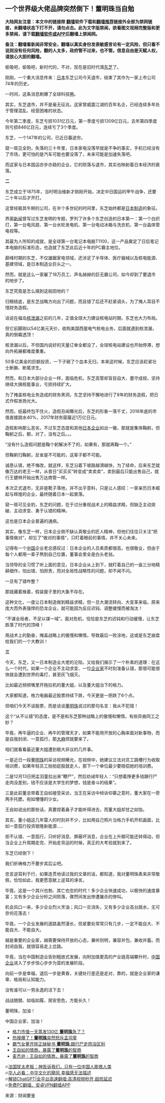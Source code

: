  <!-- 面包屑导航 --> <h2>一个世界级大佬品牌突然倒下！董明珠当自勉</h2> <p class="notice"><b>大陆网友注意：本文中的链接除 <a href="https://github.com/bannedbook/fanqiang" >翻墙</a>软件下载和<a href="https://github.com/killgcd/justmysocks/blob/master/README.md">翻墙推荐</a>链接外全部为禁网链接，未翻墙状态下打不开，请勿点击。此为文字版禁闻，欲看图文视频完整版和更多禁闻，请下载<a href="https://github.com/bannedbook/fanqiang">翻墙软件或APP</a>后翻墙上禁闻网。</p><p>备注：翻墙看新闻非常安全，翻墙以真实身份发表敏感言论有一定风险，但只看不说则没有任何风险，翻的人太多，政府管不过来，也不管。信息自由是天赋人权，请放心大胆的翻墙。</b></p>  <div class="entry"> <p>偷吸吧，偷吸吧，新时代的，不对，现在是旧时代滴<a href="https://www.bannedbook.org/bnews/tag/%E4%B8%9C%E8%8A%9D/" class="st_tag internal_tag" rel="tag" title="标签 东芝 下的日志">东芝</a>了。</p> <p>刚刚，一个重大消息传来：<a href="https://www.bannedbook.org/bnews/tag/%e6%97%a5%e6%9c%ac/" class="st_tag internal_tag" rel="tag" title="标签 日本 下的日志">日本</a>东芝公司今天退市，结束了其作为一家上市公司74年的历史。</p> <p>一时间，这条消息刷爆了全球科技圈。</p> <p>其实，东芝退市，并不是毫无征兆，这家曾威震江湖的百年名企，已经连续多年处于管理混乱、经营困难的状态。</p> <p>今年第二季度，东芝亏损1031亿日元，第一季度亏损1309亿日元，去年第四季度则亏损846亿日元，连续亏了3个季度。</p> <p>东芝，一个147年的公司，已近日暮途穷。</p> <p>窥一斑见全豹，失落的三十年里，日本家电没落早就是不争的事实，手机已经没有了市场，更可怕的是汽车可能也要没落了，未来可能是加速失落吧。</p> <p>而这家与日本国运亦步亦趋的企业，它的陨落与退市，其实也映射着日本经济的衰落。</p> <p><strong>二</strong></p> <p>东芝成立于1875年，当时明治维新才刚刚开始，决定中日国运的甲午战争，还要二十年以后才开打。</p> <p>这曾经极其牛掰的公司，在半个多世纪的时间里，东芝始终都是<a href="https://www.bannedbook.org/bnews/tag/%E6%97%A5%E6%9C%AC%E5%88%B6%E9%80%A0/" class="st_tag internal_tag" rel="tag" title="标签 日本制造 下的日志">日本制造</a>的象征。</p> <p>界面<span class='wp_keywordlink_affiliate'><a href="https://www.bannedbook.org/" title="新闻">新闻</a></span>曾写过东芝发明的专题，罗列了许多个东芝创造的日本第一：第一个白炽灯，第一台电风扇、第一台水轮发电机、第一台电动冰箱与洗衣机、第一台晶体管电视等。</p> <p>其最为人所知的成就，是全球第一台笔记本电脑T1100，这一产品奠定了日后笔记本电脑的标准形态，也造就了东芝此后近十年的PC霸主地位。</p> <p>巅峰时期的东芝，不仅雄踞家电领域，还涉足了半导体、医疗器械以及核电能源、基建领域，是日本制造业巨头之一。</p> <p>然而，就是这么一家雇了18万员工、声名赫赫的巨无霸公司，如今却到了要退市的地步了。</p> <p>东芝究竟是怎么搞到这般田地的？</p> <p>归根结底，是东芝战略方向出了问题，而且错了后还不赶紧调头，为了掩人耳目不惜财务造假。</p> <p>话说在福岛<a href="https://www.bannedbook.org/bnews/tag/%E6%A0%B8%E6%B3%84%E6%BC%8F/" class="st_tag internal_tag" rel="tag" title="标签 核泄漏 下的日志">核泄漏</a>之前的几年，正值全球大力建设核电站时期，东芝也大力布局。</p> <p>但它前脚刚以54亿美元天价，收购美国西屋电气核电业务，后面就遇到核泄漏，真的倒霉透顶！</p> <p>核泄漏以后，不但国内说好的天量订单全都没了，全球核电站建设也开始停滞，想向外拓展都难度重重。</p> <p>50多亿美金的巨额投资，一下子砸了个血本无归，本来这时候，东芝应该赶紧壮士断腕、断尾求生。</p> <p>然而，和日本大部分企业一样，面临危机，东芝高管却盲目自大、墨守成规，坚持继续大搞核能事业，亏损持续扩大。</p> <p>为了掩盖核电业务造成的财务黑洞，东芝坚持不懈地进行了8年的财务造假，把日式作假发扬光大。</p> <p>然而，纸最终包不住火，造假丑闻曝光后，东芝的形象一落千丈，2016年底的市值直接跳水40%，2017年财务窟窿近1万亿日元。</p> <p>造假影响那么恶劣，不过东芝态度和其他<a href="https://www.bannedbook.org/bnews/tag/%E6%97%A5%E6%9C%AC%E4%BC%81%E4%B8%9A/" class="st_tag internal_tag" rel="tag" title="标签 日本企业 下的日志">日本企业</a>如出一辙，那就是集体鞠躬，但鞠躬之后，额，对了，没有之后。。。</p> <p>“没有什么造假问题是鞠个躬解决不了的，如果有，那就再鞠一个。”</p> <p>但鞠躬归鞠躬，反省是不可能的，这辈子都不可能。</p> <p>诚恳认错，绝不悔改，就这样，东芝沿着下坡路越滑越快，为了续命，后来东芝就像万达的老王一样，从昔日“买买买”转变成“卖卖卖”，卖到最后只能出售自己，就行王健林开始出售万达商管一样。</p> <p>本次正式退市，无非是靴子落地，并不出乎意料，只是让人感叹：一家亲历日本崛起与辉煌的企业，最终随着日本一起衰落。</p> <p>窥一斑可见全豹，东芝的问题，在于过分重视战术上的精益求精，但缺乏主动突破、主动求变、勇于认错的精神。</p> <p>这也是日本企业普遍的通病。</p> <p>其实，像东芝一样，日本企业倒不缺认真敬业的匠人精神，但他们往往只关注&#8221;把事情做对&#8221;，却忘了&#8221;做对的事情&#8221;，只盯着眼前的事情，并不关心未来。</p> <p>记得有一个<span class='wp_keywordlink_affiliate'><a href="https://www.bannedbook.org/" title="中国" target="_blank">中国</a></span>企业老总感叹过：日本企业的人员素质都很高，也很敬业，但由于每个人都用一辈子熬到自己位置，董事会里全是白头老翁。</p> <p>当领导的全习惯了听上面的意见，日本企业从上到下，就盯着自己的一亩三分地精耕细作，怕出错、怕担责，而对全局性战略性的问题，却不闻不问。</p>  <p>一旦有了错咋整？</p> <p>那就藏着掖着，假装屋子里的大象不存在。</p> <p>这种文化，一度让日本制造做到精益求精，但一旦大潮流转向、大变革来临，原来庞大而外表强悍的恐龙企业，就可能因为反应迟钝、调整缓慢而被淘汰！</p> <p>“不谋全局者，不足以谋一域”。面对危机，恰恰是东芝的迟钝和行动缓慢，让东芝跌落了时代的顶峰！</p> <p>用战术上的勤奋，掩盖战略上的傲慢和懒惰，导致最后一败涂地，这或是东芝崩盘给我们的一个大教训！</p> <p><strong>三</strong></p> <p>今天，东芝，又一日本制造业大佬的沦陷，又给我们揭示了一个朴素的道理：在这么一个时代，如果一个企业不主动求变、一位<a href="https://www.bannedbook.org/bnews/tag/%e4%bc%81%e4%b8%9a%e5%ae%b6/" class="st_tag internal_tag" rel="tag" title="标签 企业家 下的日志">企业家</a>不时刻准备认错，那很可能很快就会遭到世界的毒打，甚至灰飞烟灭。</p> <p>比如最近频频嘴里开拖拉机的董大姐，以及董大姐治下的格力。</p> <p>大家都知道，格力电器最近股票持续下跌，今天更是一把跌了6个点。</p> <p>但咱们今天不谈股票，而是谈谈<a href="https://www.bannedbook.org/bnews/tag/%e8%91%a3%e6%98%8e%e7%8f%a0/" class="st_tag internal_tag" rel="tag" title="标签 董明珠 下的日志">董明珠</a>说过的那句名言：我从不犯错！</p> <p>这个“从不认错”的态度，是不是和东芝那种战略上的傲慢和懒惰，有些异曲同工之妙？</p> <p>毕竟，再牛逼的企业、再牛的管理天才，如果不能用开放的心胸来面对新事物，而是自我封闭、一意孤行，那<span class='wp_keywordlink'><a href="https://www.bannedbook.org/bnews/lifebaike/20181016/1013890.html" title="中国留学生试了一下大麻 结果死在回国路上" target="_blank">大麻</a></span>烦就要来了。</p> <p>咱们就看看最近董大姐遭到极大非议的几件事。</p> <p>一是近日一段董<a href="https://www.bannedbook.org/bnews/tag/%E6%98%8E%E7%8F%A0/" class="st_tag internal_tag" rel="tag" title="标签 明珠 下的日志">明珠</a>的采访视频曝光，在视频中，她建议立法对员工跳槽行为收取培训费，如果年轻员工拍拍屁股就走人，那下一个单位最少要赔偿她的培训费。</p> <p>二是12月13日把孟羽童拉出来“鞭尸”，然后劝诫年轻人：“只想着挣更多钱跟行尸走肉没差别，钱不应该是大学生的梦想，钱是奋斗的结果”。</p> <p>三是此前董总带着王自如接受采访，当王在采访中倾诉仰慕之意时，董大家在一旁两手托腮，宛如懵懂的少女。</p> <p>王自如说出的那些话，真要捏着鼻子才能听得进去，而董大姐却甘之如饴。</p>  <p>其实，董小姐这几年雷人的时刻并不少，比如用自己照片当格力手机开机画面，比如一意孤行投资银隆新能源&#8230;..</p> <p>拒不认错、一意孤行，只听好消息、屏蔽坏消息，企业在上升期可能还转得动，但当企业上升周期走完、开始走背运的时候，真正的大考验就到来了。</p> <p>东芝已经倒下！</p> <p>我们祈祷格力不要步其后尘吧。</p> <p>忠言逆耳利于行，如果连贯地读过我的文章的话，都知道，我对董明珠素来非常敬佩，恰恰如此，我更愿意献上逆耳的诤言。</p> <p>毕竟，这是一个其兴也勃、其亡也忽的时代！多少企业快速成功，以极快的速度暴富；又有多少企业分秒之间陨落，骤然间发出惨遭屠杀的惨叫。</p> <p>机会风口一来，多少企业烈火烹油；风口一旦消失，又有多少企业高台跳水，无可奈何花落去！</p> <p>毕竟，一个企业发展的道路虽然漫长，但紧要处常常只有几步，一定不能自大、不能自大、不能自大。</p> <p>越是重要的企业家，越需要保持开放的心态，兼听则明，兼容并包，兼收并蓄。而封闭自我，就很容易走上岔路。</p> <p>毕竟，当在中国制造业告别粗放式发展，向附加值更高的产业链高端攀升时，<a href="https://www.bannedbook.org/bnews/tag/%E4%B8%AD%E5%9B%BD%E4%BC%81%E4%B8%9A/" class="st_tag internal_tag" rel="tag" title="标签 中国企业 下的日志">中国企业</a>进入了步步惊心步步为营的发展阶段。</p> <p>向前一步是幸福，退后一步是黄昏，关键处行差还是走对，靠的，就是企业家的谦卑、格局和认知能力。</p> <p>没有谁可以一劳永逸的活下去！</p> <p>战战兢兢、如临如履，居安思危，方能长久！</p> <p>董明珠，加油！</p> <p>中国企业家，加油！</p> <!--<div id="taboola-mid-1"></div>--><ul class='op-related-articles' title='相关阅读'> <li><a href='https://www.bannedbook.org/bnews/finance/20231222/1977464.html' target='_blank'>格力市值一天蒸发130亿 <b>董明珠</b>急了？</a></li> <li><a href='https://www.bannedbook.org/bnews/cnnews/20231216/1974849.html' target='_blank'>热搜爆了！<b>董明珠</b>突然怒斥孟羽童</a></li> <li><a href='https://www.bannedbook.org/bnews/cnnews/20231215/1974503.html' target='_blank'>霸气女董开除正妹秘书 <b>董明珠</b>:跟行尸走肉没区别</a></li> <li><a href='https://www.bannedbook.org/bnews/cnnews/20231114/1960874.html' target='_blank'>王自如的情商，暴露了<b>董明珠</b>的智商</a></li> <li><a href='https://www.bannedbook.org/bnews/baitai/20231113/1960504.html' target='_blank'>麦杰逊｜王自如的情商，暴露了<b>董明珠</b>的智商</a></li> </ul> <p class="texttj"> 🔥<a href="https://www.bannedbook.org/bnews/ssgc/20230219/1850782.html" target="_blank">法国犹太老板：神告诉我们，只有一位中国人能救人类</a><br/> 🔥<a href="https://www.bannedbook.org/bnews/comments/20220220/1694796.html" target="_blank">华人必看：中华文化的飓风 幸福感无法描述</a><br/> 🔥<a href="https://github.com/bannedbook/fanqiang/wiki/V2ray%E6%9C%BA%E5%9C%BA" target="_blank">解锁ChatGPT|全平台高速翻墙:高清视频秒开,超低延迟</a><br/> 🔥<a href="https://github.com/bannedbook/fanqiang/wiki/%E7%A6%81%E9%97%BB%E7%BD%91%E5%AE%89%E5%8D%93%E7%BF%BB%E5%A2%99%E6%96%B0%E9%97%BBAPP" target="_blank">免费PC翻墙、安卓VPN翻墙APP</a><br/> </p><p class="src-info">来源：财闻要鉴 </p> <a name='sharetosocial'></a> <div style="margin-bottom:5px;padding-bottom:5px;clear:both"> <div id="archive-pix-1" class="banner-ads"> <!-- AuctionX Display platform tag START --> <div id="27602x728x90x621x_ADSLOT1" clicktrack="%%CLICK_URL_ESC%%"></div>  <!-- AuctionX Display platform tag END --> </div> <div id="archive-pix-2" class="banner-ads"> <!-- AuctionX Display platform tag START --> <div id="27556x300x250x621x_ADSLOT1" clicktrack="%%CLICK_URL_ESC%%" style="margin:0 auto;text-align:center"></div>  <!-- AuctionX Display platform tag END --> </div> </div>  <div id="archive-pix-1" class="banner-ads"> <!-- AuctionX Display platform tag START --> <div id="27603x728x90x621x_ADSLOT1" clicktrack="%%CLICK_URL_ESC%%"></div>  <!-- AuctionX Display platform tag END --> </div> </div><!--END ENTRY--> 